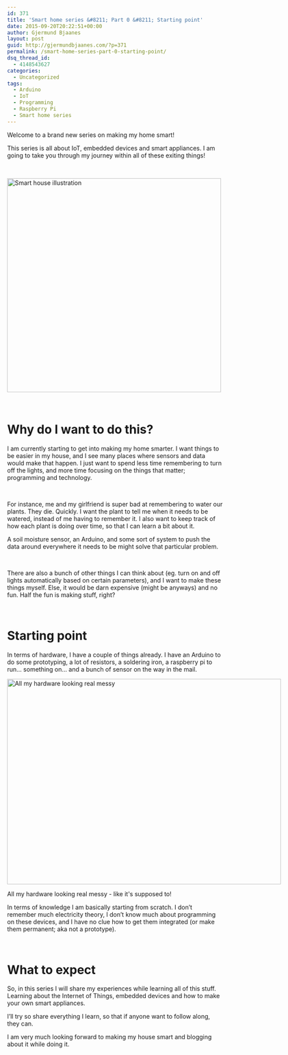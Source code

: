 ```yaml
---
id: 371
title: 'Smart home series &#8211; Part 0 &#8211; Starting point'
date: 2015-09-20T20:22:51+00:00
author: Gjermund Bjaanes
layout: post
guid: http://gjermundbjaanes.com/?p=371
permalink: /smart-home-series-part-0-starting-point/
dsq_thread_id:
  - 4148543627
categories:
  - Uncategorized
tags:
  - Arduino
  - IoT
  - Programming
  - Raspberry Pi
  - Smart home series
---
```

Welcome to a brand new series on making my home smart!

This series is all about IoT, embedded devices and smart appliances. I am going to take you through my journey within all of these exiting things!

<!--more-->
&nbsp;

[<img class="alignnone wp-image-375 size-full" src="http://gjermundbjaanes.com/wp-content/uploads/2015/09/Depositphotos_77269360_s-20151.jpg" alt="Smart house illustration" width="500" height="500" srcset="http://gjermundbjaanes.com/wp-content/uploads/2015/09/Depositphotos_77269360_s-20151.jpg 500w, http://gjermundbjaanes.com/wp-content/uploads/2015/09/Depositphotos_77269360_s-20151-150x150.jpg 150w" sizes="(max-width: 500px) 100vw, 500px" />](http://gjermundbjaanes.com/wp-content/uploads/2015/09/Depositphotos_77269360_s-20151.jpg)

&nbsp;

# Why do I want to do this?

I am currently starting to get into making my home smarter. I want things to be easier in my house, and I see many places where sensors and data would make that happen. I just want to spend less time remembering to turn off the lights, and more time focusing on the things that matter; programming and technology.

&nbsp;

For instance, me and my girlfriend is super bad at remembering to water our plants. They die. Quickly. I want the plant to tell me when it needs to be watered, instead of me having to remember it. I also want to keep track of how each plant is doing over time, so that I can learn a bit about it.

A soil moisture sensor, an Arduino, and some sort of system to push the data around everywhere it needs to be might solve that particular problem.

&nbsp;

There are also a bunch of other things I can think about (eg. turn on and off lights automatically based on certain parameters), and I want to make these things myself. Else, it would be darn expensive (might be anyways) and no fun. Half the fun is making stuff, right?

&nbsp;

# Starting point

In terms of hardware, I have a couple of things already. I have an Arduino to do some prototyping, a lot of resistors, a soldering iron, a raspberry pi to run… something on… and a bunch of sensor on the way in the mail.

<div id="attachment_372" style="width: 650px" class="wp-caption alignnone">
  <a href="http://gjermundbjaanes.com/wp-content/uploads/2015/09/0.jpg"><img class="size-full wp-image-372" src="http://gjermundbjaanes.com/wp-content/uploads/2015/09/0.jpg" alt="All my hardware looking real messy" width="640" height="480" /></a>
  
  <p class="wp-caption-text">
    All my hardware looking real messy - like it's supposed to!
  </p>
</div>

In terms of knowledge I am basically starting from scratch. I don’t remember much electricity theory, I don’t know much about programming on these devices, and I have no clue how to get them integrated (or make them permanent; aka not a prototype).

&nbsp;

# What to expect

So, in this series I will share my experiences while learning all of this stuff. Learning about the Internet of Things, embedded devices and how to make your own smart appliances.

I’ll try so share everything I learn, so that if anyone want to follow along, they can.

I am very much looking forward to making my house smart and blogging about it while doing it.